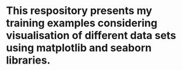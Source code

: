 # This respository presents my training examples considering visualisation of different data sets using matplotlib and seaborn libraries.
